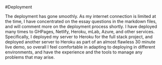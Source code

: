 #Deployment

The deployment has gone smoothly. As my internet connection is limited at the time, I have concentrated on the essay questions in the markdown files, and will comment more on the deployment process shortly. I have deployed many times to GHPages, Netlify, Heroku, mLab, Azure, and other services. Specifically, I deployed my server to Heroku for the full stack project, and deployed another server to Heroku as part of an almost flawless 30 minute live demo, so overall I feel comfortable in adapting to deploying in different environments, and have the experience and the tools to manage any problems that may arise.